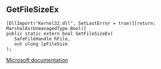 ## GetFileSizeEx

```
[DllImport("Kernel32.dll", SetLastError = true)][return: MarshalAs(UnmanagedType.Bool)]
public static extern bool GetFileSizeEx(
   SafeFileHandle hFile,
   out ulong lpFileSize
);
```

[Microsoft documentation](https://docs.microsoft.com/en-us/windows/win32/api/fileapi/nf-fileapi-getfilesizeex)
